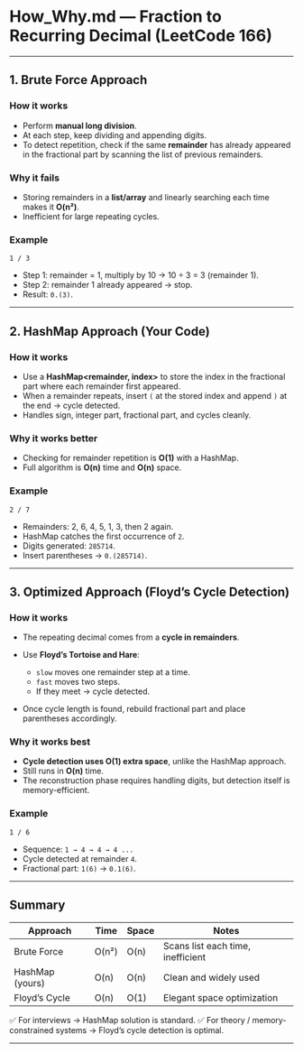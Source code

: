 
# How\_Why.md — Fraction to Recurring Decimal (LeetCode 166)

---

## 1. Brute Force Approach

### How it works

* Perform **manual long division**.
* At each step, keep dividing and appending digits.
* To detect repetition, check if the same **remainder** has already appeared in the fractional part by scanning the list of previous remainders.

### Why it fails

* Storing remainders in a **list/array** and linearly searching each time makes it **O(n²)**.
* Inefficient for large repeating cycles.

### Example

`1 / 3`

* Step 1: remainder = 1, multiply by 10 → 10 ÷ 3 = 3 (remainder 1).
* Step 2: remainder 1 already appeared → stop.
* Result: `0.(3)`.

---

## 2. HashMap Approach (Your Code)

### How it works

* Use a **HashMap\<remainder, index>** to store the index in the fractional part where each remainder first appeared.
* When a remainder repeats, insert `(` at the stored index and append `)` at the end → cycle detected.
* Handles sign, integer part, fractional part, and cycles cleanly.

### Why it works better

* Checking for remainder repetition is **O(1)** with a HashMap.
* Full algorithm is **O(n)** time and **O(n)** space.

### Example

`2 / 7`

* Remainders: 2, 6, 4, 5, 1, 3, then 2 again.
* HashMap catches the first occurrence of `2`.
* Digits generated: `285714`.
* Insert parentheses → `0.(285714)`.

---

## 3. Optimized Approach (Floyd’s Cycle Detection)

### How it works

* The repeating decimal comes from a **cycle in remainders**.
* Use **Floyd’s Tortoise and Hare**:

  * `slow` moves one remainder step at a time.
  * `fast` moves two steps.
  * If they meet → cycle detected.
* Once cycle length is found, rebuild fractional part and place parentheses accordingly.

### Why it works best

* **Cycle detection uses O(1) extra space**, unlike the HashMap approach.
* Still runs in **O(n)** time.
* The reconstruction phase requires handling digits, but detection itself is memory-efficient.

### Example

`1 / 6`

* Sequence: `1 → 4 → 4 → 4 ...`
* Cycle detected at remainder `4`.
* Fractional part: `1(6)` → `0.1(6)`.

---

## Summary

| Approach        | Time  | Space | Notes                             |
| --------------- | ----- | ----- | --------------------------------- |
| Brute Force     | O(n²) | O(n)  | Scans list each time, inefficient |
| HashMap (yours) | O(n)  | O(n)  | Clean and widely used             |
| Floyd’s Cycle   | O(n)  | O(1)  | Elegant space optimization        |

✅ For interviews → HashMap solution is standard.
✅ For theory / memory-constrained systems → Floyd’s cycle detection is optimal.

---

